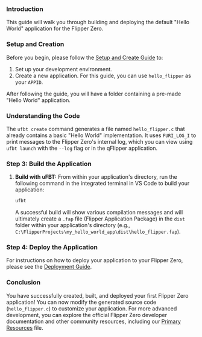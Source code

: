 ### Introduction

This guide will walk you through building and deploying the default "Hello World" application for the Flipper Zero.

### Setup and Creation

Before you begin, please follow the [Setup and Create Guide](setup_and_create_guide.md) to:
1.  Set up your development environment.
2.  Create a new application. For this guide, you can use `hello_flipper` as your `APPID`.

After following the guide, you will have a folder containing a pre-made "Hello World" application.

### Understanding the Code

The `ufbt create` command generates a file named `hello_flipper.c` that already contains a basic "Hello World" implementation. It uses `FURI_LOG_I` to print messages to the Flipper Zero's internal log, which you can view using `ufbt launch` with the `--log` flag or in the qFlipper application.


### Step 3: Build the Application

1.  **Build with uFBT:**
    From within your application's directory, run the following command in the integrated terminal in VS Code to build your application:

    ```bash
    ufbt
    ```

    A successful build will show various compilation messages and will ultimately create a `.fap` file (Flipper Application Package) in the `dist` folder within your application's directory (e.g., `C:\FlipperProjects\my_hello_world_app\dist\hello_flipper.fap`).

### Step 4: Deploy the Application

For instructions on how to deploy your application to your Flipper Zero, please see the [Deployment Guide](deployment_guide.md).

### Conclusion

You have successfully created, built, and deployed your first Flipper Zero application! You can now modify the generated source code (`hello_flipper.c`) to customize your application. For more advanced development, you can explore the official Flipper Zero developer documentation and other community resources, including our [Primary Resources](resources.md) file.

